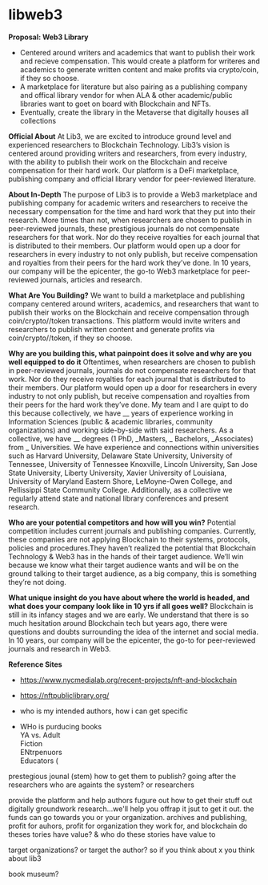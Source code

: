 # libweb3
**Proposal: Web3 Library**
- Centered around writers and academics that want to publish their work and recieve compensation. This would create a platform for writeres and academics to generate written content and make profits via crypto/coin, if they so choose. 
- A marketplace for literature but also pairing as a publishing company and offical library vendor for when ALA & other academic/public libraries want to goet on board with Blockchain and NFTs.
- Eventually, create the library in the Metaverse that digitally houses all collections 

**Official About**
  At Lib3, we are excited to introduce ground level and experienced researchers to Blockchain Technology. Lib3’s vision is centered around providing writers and researchers, from every industry, with the ability to publish their work on the Blockchain and receive compensation for their hard work. Our platform is a DeFi marketplace, publishing company and official library vendor for peer-reviewed literature. 

**About In-Depth**
  The purpose of Lib3 is to provide a Web3 marketplace and publishing company for academic writers and researchers to receive the necessary compensation for the time and hard work that they put into their research. More times than not, when researchers are chosen to publish in peer-reviewed journals, these prestigious journals do not compensate researchers for that work. Nor do they receive royalties for each journal that is distributed to their members. Our platform would open up a door for researchers in every industry to not only publish, but receive compensation and royalties from their peers for the hard work they’ve done. In 10 years, our company will be the epicenter, the go-to Web3 marketplace for peer-reviewed journals, articles  and research. 

**What Are You Building?**
  We want to build a marketplace and publishing company centered around writers, academics, and researchers that want to publish their works on the Blockchain and receive compensation through coin/crypto//token transactions. This platform would invite writers and researchers to publish written content and generate profits via coin/crypto//token, if they so choose. 
  
**Why are you building this, what painpoint does it solve and why are you well equipped to do it**
  Oftentimes, when researchers are chosen to publish in peer-reviewed journals, journals do not compensate researchers for that work. Nor do they receive royalties for each journal that is distributed to their members. Our platform would open up a door for researchers in every industry to not only publish, but receive compensation and royalties from their peers for the hard work they’ve done. 
  My team and I are quipt to do this because collectively, we have __ years of experience working in Information Sciences (public & academic libraries, community organizations) and working side-by-side with said researchers. As a collective, we have __ degrees (1 PhD, _Masters, _ Bachelors, _Associates) from _ Universities. We have experience and connections within universities such as Harvard University, Delaware State University, University of Tennessee, University of Tennessee Knoxville, Lincoln University, San Jose State University, Liberty University, Xavier University of Louisiana, University of Maryland Eastern Shore, LeMoyne-Owen College, and Pellissippi State Community College. Additionally, as a collective we regularly attend state and national library conferences and present research. 
  
**Who are your potential competitors and how will you win?**
  Potential competition includes current journals and publishing companies. Currently, these companies are not applying Blockchain to their systems, protocols, policies and procedures.They haven’t realized the potential that Blockchain Technology & Web3 has in the hands of their target audience. We’ll win because we know what their target audience wants and will be on the ground talking to their target audience, as a big company, this is something they’re not doing. 

**What unique insight do you have about where the world is headed, and what does your company look like in 10 yrs if all goes well?**
Blockchain is still in its infancy stages and we are early. We understand that there is so much hesitation around Blockchain tech but years ago, there were questions and doubts surrounding the idea of the internet and social media. In 10 years, our company will be the epicenter, the go-to for peer-reviewed journals and research in Web3.


**Reference Sites**
- https://www.nycmedialab.org/recent-projects/nft-and-blockchain
- https://nftpubliclibrary.org/

- who is my intended authors, how i can get specific 
- WHo is purducing books  
YA vs. Adult   
Fiction   
ENtrpenuors   
Educators (  


prestegious jounal (stem)
how to get them to publish? going after the researchers who are againts the system? or researchers 

provide the platform and help authors fugure out how to get their stuff out digitally 
groundwork research...we'll help you offrap it jsut to get it out. the funds can go towards you or your organization. 
archives and publishing, profit for auhors, profit for organization they work for, and blockchain 
do theses tories have value? & who do these stories have value to

target organizations? or target the author?
so if you think about x you think about lib3

book museum?
